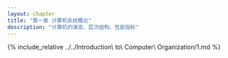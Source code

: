 ```yaml
---
layout: chapter
title: "第一章 计算机系统概论"
description: "计算机的演变、层次结构、性能指标"
---
```


{% include_relative ../../Introduction\ to\ Computer\ Organization/1.md %} 